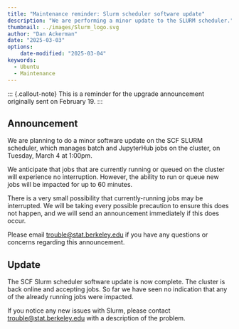 ```yaml
---
title: "Maintenance reminder: Slurm scheduler software update"
description: "We are performing a minor update to the SLURM scheduler."
thumbnail: ../images/Slurm_logo.svg
author: "Dan Ackerman"
date: "2025-03-03"
options:
    date-modified: "2025-03-04"
keywords:
  - Ubuntu
  - Maintenance
---
```


::: {.callout-note}
This is a reminder for the upgrade announcement originally sent on February 19.
:::

## Announcement

We are planning to do a minor software update on the SCF SLURM scheduler, which manages batch and JupyterHub jobs on the cluster, on Tuesday, March 4 at 1:00pm.

We anticipate that jobs that are currently running or queued on the cluster will experience no interruption. However, the ability to run or queue new jobs will be impacted for up to 60 minutes.

There is a very small possibility that currently-running jobs may be interrupted. We will be taking every possible precaution to ensure this does not happen, and we will send an announcement immediately if this does occur.

Please email trouble@stat.berkeley.edu if you have any questions or concerns regarding this announcement.

## Update

The SCF Slurm scheduler software update is now complete. The cluster is back online and accepting jobs. So far we have seen no indication that any of the already running jobs were impacted.

If you notice any new issues with Slurm, please contact trouble@stat.berkeley.edu with a description of the problem.
